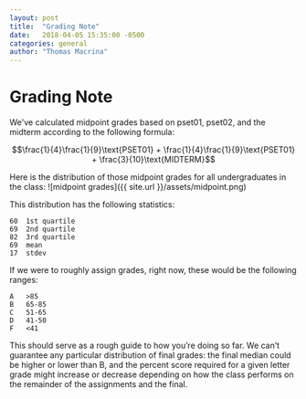 ```yaml
---
layout: post
title:  "Grading Note"
date:   2018-04-05 15:35:00 -0500
categories: general
author: "Thomas Macrina"
---
```


# Grading Note
We've calculated midpoint grades based on pset01, pset02, and the midterm according to the following formula:

$$\frac{1}{4}\frac{1}{9}\text{PSET01} + \frac{1}{4}\frac{1}{9}\text{PSET01} + \frac{3}{10}\text{MIDTERM}$$

Here is the distribution of those midpoint grades for all undergraduates in the class:
![midpoint grades]({{ site.url }}/assets/midpoint.png)

This distribution has the following statistics:
```
60	1st quartile
69	2nd quartile
82	3rd quartile
69	mean
17	stdev
```

If we were to roughly assign grades, right now, these would be the following ranges:
```
A	>85
B	65-85
C	51-65
D	41-50
F	<41
```

This should serve as a rough guide to how you’re doing so far. We can’t guarantee any particular distribution of final grades: the final median could be higher or lower than B, and the percent score required for a given letter grade might increase or decrease depending on how the class performs on the remainder of the assignments and the final.
